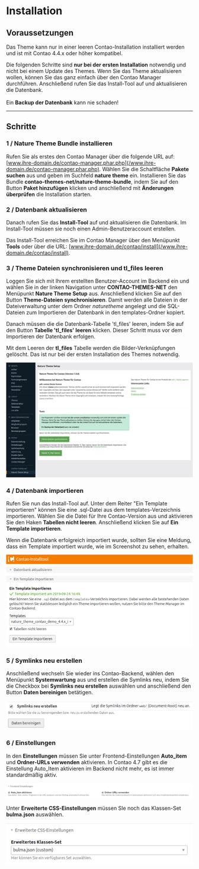 # Installation

## Voraussetzungen

Das Theme kann nur in einer leeren Contao-Installation installiert werden und ist mit Contao 4.4.x oder höher kompatibel.

<div class="info-box">
Die folgenden Schritte sind <strong>nur bei der ersten Installation</strong> notwendig und nicht bei einem Update des Themes. Wenn Sie das Theme aktualisieren wollen, können Sie das ganz einfach über den Contao Manager durchführen. Anschließend rufen Sie das Install-Tool auf und aktualisieren die Datenbank. <br><br>Ein <strong>Backup der Datenbank</strong> kann nie schaden!</div>

---

## Schritte

### 1 / Nature Theme Bundle installieren

Rufen Sie als erstes den Contao Manager über die folgende URL auf: [www.ihre-domain.de/contao-manager.phar.php](/www.ihre-domain.de/contao-manager.phar.php). Wählen Sie die Schaltfläche **Pakete suchen** aus und geben im Suchfeld **nature theme** ein. Installieren Sie das Bundle **contao-themes-net/nature-theme-bundle**, indem Sie auf den Button **Paket hinzufügen** klicken und anschließend mit **Änderungen überprüfen** die Installation starten.

### 2 / Datenbank aktualisieren

Danach rufen Sie das **Install-Tool** auf und aktualisieren die Datenbank. Im Install-Tool müssen sie noch einen Admin-Benutzeraccount erstellen.

Das Install-Tool erreichen Sie im Contao Manager über den Menüpunkt **Tools** oder über die URL: [www.ihre-domain.de/contao/install](/www.ihre-domain.de/contao/install).

### 3 / Theme Dateien synchronisieren und tl_files leeren

Loggen Sie sich mit Ihrem erstellten Benutzer-Account im Backend ein und wählen Sie in der linken Navigation unter **CONTAO-THEMES-NET** den Menüpunkt **Nature Theme Setup** aus. Anschließend klicken Sie auf den Button **Theme-Dateien synchronisieren**. Damit werden alle Dateien in der Dateiverwaltung unter dem Ordner _naturetheme_ angelegt und die SQL-Dateien zum Importieren der Datenbank in den templates-Ordner kopiert.

Danach müssen die die Datenbank-Tabelle 'tl\_files' leeren, indem Sie auf den Button **Tabelle 'tl\_files' leeren** klicken. Dieser Schritt muss vor dem Importieren der Datenbank erfolgen.

<div class="info-box">Mit dem Leeren der <strong>tl_files</strong> Tabelle werden die Bilder-Verknüpfungen gelöscht. Das ist nur bei der ersten Installation des Themes notwendig.</div>

![](../_images/nature-theme/installation/nature_theme_setup.png)

### 4 / Datenbank importieren

Rufen Sie nun das Install-Tool auf. Unter dem Reiter "Ein Template importieren" können Sie eine .sql-Datei aus dem templates-Verzeichnis importieren. Wählen Sie die Datei für Ihre Contao-Version aus und aktivieren Sie den Haken **Tabellen nicht leeren**. Anschließend klicken Sie auf **Ein Template importieren**.

Wenn die Datenbank erfolgreich importiert wurde, sollten Sie eine Meldung, dass ein Template importiert wurde, wie im Screenshot zu sehen, erhalten.

![](../_images/nature-theme/installation/datenbank_importieren.png)

### 5 / Symlinks neu erstellen

Anschließend wechseln Sie wieder ins Contao-Backend, wählen den Menüpunkt **Systemwartung** aus und erstellen die Symlinks neu, indem Sie die Checkbox bei **Symlinks neu erstellen** auswählen und anschließend den Button **Daten bereinigen** betätigen.

![](../_images/odd-theme/installation/odd_installation_schritt5.png)

### 6 / Einstellungen

In den **Einstellungen** müssen Sie unter Frontend-Einstellungen **Auto\_item** und **Ordner-URLs verwenden** aktivieren. In Contao 4.7 gibt es die Einstellung Auto_Item aktivieren im Backend nicht mehr, es ist immer standardmäßig aktiv.

![](../_images/odd-theme/installation/odd_installation_schritt6_ordner_urls.png)

Unter **Erweiterte CSS-Einstellungen** müssen SIe noch das Klassen-Set **bulma.json** auswählen.

![](../_images/nature-theme/installation/advanced_classes.png)